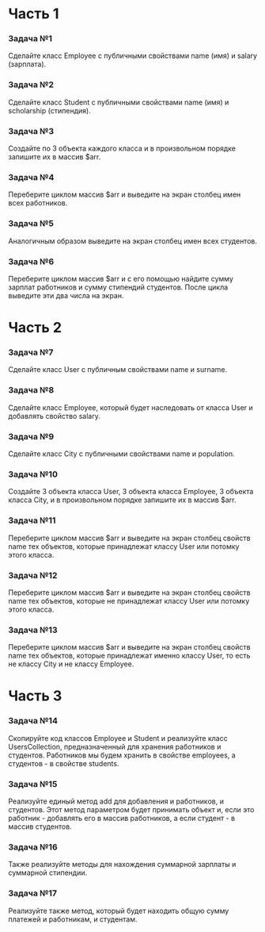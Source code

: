 # Часть 1

### Задача №1
Сделайте класс Employee с публичными свойствами name (имя) и salary (зарплата).

### Задача №2
Сделайте класс Student с публичными свойствами name (имя) и scholarship (стипендия).

### Задача №3
Создайте по 3 объекта каждого класса и в произвольном порядке запишите их в массив $arr.

### Задача №4
Переберите циклом массив $arr и выведите на экран столбец имен всех работников.

### Задача №5
Аналогичным образом выведите на экран столбец имен всех студентов.

### Задача №6
Переберите циклом массив $arr и с его помощью найдите сумму зарплат работников и сумму стипендий студентов. После цикла выведите эти два числа на экран.

# Часть 2

### Задача №7
Сделайте класс User с публичным свойствами name и surname.

### Задача №8
Сделайте класс Employee, который будет наследовать от класса User и добавлять свойство salary.

### Задача №9
Сделайте класс City с публичными свойствами name и population.

### Задача №10
Создайте 3 объекта класса User, 3 объекта класса Employee, 3 объекта класса City, и в произвольном порядке запишите их в массив $arr.

### Задача №11
Переберите циклом массив $arr и выведите на экран столбец свойств name тех объектов, которые принадлежат классу User или потомку этого класса.

### Задача №12
Переберите циклом массив $arr и выведите на экран столбец свойств name тех объектов, которые не принадлежат классу User или потомку этого класса.

### Задача №13
Переберите циклом массив $arr и выведите на экран столбец свойств name тех объектов, которые принадлежат именно классу User, то есть не классу City и не классу Employee.

# Часть 3

### Задача №14
Скопируйте код классов Employee и Student и реализуйте класс UsersCollection, предназначенный для хранения работников и студентов. Работников мы будем хранить в свойстве employees, а студентов - в свойстве students.

### Задача №15
Реализуйте единый метод add для добавления и работников, и студентов. Этот метод параметром будет принимать объект и, если это работник - добавлять его в массив работников, а если студент - в массив студентов.

### Задача №16
Также реализуйте методы для нахождения суммарной зарплаты и суммарной стипендии.

### Задача №17
Реализуйте также метод, который будет находить общую сумму платежей и работникам, и студентам.